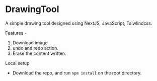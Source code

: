 # DrawingTool

A simple drawing tool designed using NextJS, JavaScript, Taiwlindcss.

Features - 
1. Download image
2. undo and redo action.
3. Erase the content written.

Local setup
- Download the repo, and run `npm install` on the root directory.
   
